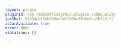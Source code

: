 ```yaml
---
layout: plugin
pluginId: com.radioafricagroup.plugins.codequality
jarSha1: b7834eef3eb209ed94f206bc35d0e9cafbf261f2
isJarAvailable: true
error: NONE
violations: []

---
```

